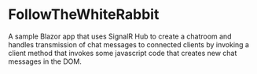 # FollowTheWhiteRabbit

A sample Blazor app that uses SignalR Hub to create a chatroom and handles transmission of chat messages to connected clients by invoking a client method that invokes some javascript code that creates new chat messages in the DOM. 
